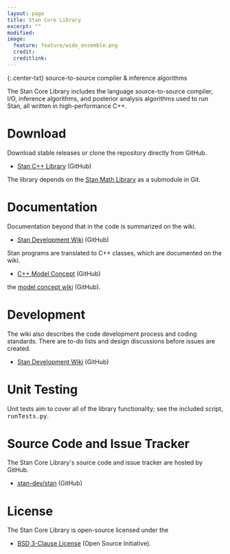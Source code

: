 ```yaml
---
layout: page
title: Stan Core Library
excerpt: ""
modified:
image:
  feature: feature/wide_ensemble.png
  credit:
  creditlink:
---
```


{:.center-txt}
source-to-source compiler &amp; inference algorithms

The Stan Core Library includes the language source-to-source compiler,
I/O, inference algorithms, and posterior analysis algorithms used to
run Stan, all written in high-performance C++.

# Download

Download stable releases or clone the repository directly from GitHub.

* <p>
  <a href="https://github.com/stan-dev/stan">Stan C++ Library</a>
  <span class="note">(GitHub)</span>
  </p>

The library depends on the [Stan Math Library](/math/) as a submodule
in Git.

# Documentation

Documentation beyond that in the code is summarized on the wiki.

* <p>
  <a href="https://github.com/stan-dev/stan/wiki">Stan Development Wiki</a>
  <span class="note">(GitHub)</span>
  </p>

Stan programs are translated to C++ classes, which are documented on
the wiki.

* <p>
  <a href="https://github.com/stan-dev/stan/wiki/Model-Concept">C++ Model
    Concept</a>
  <span class="note">(GitHub)</span>
  </p>

the [model concept wiki](https://github.com/stan-dev/stan/wiki/Model-Concept)
<span class="note">(GitHub)</span>.

# Development

The wiki also describes the code development process and coding
standards.  There are to-do lists and design discussions before issues
are created.

* <p>
  <a href="https://github.com/stan-dev/stan/wiki">Stan Development Wiki</a>
  <span class="note">(GitHub)</span>
  </p>


# Unit Testing

Unit tests aim to cover all of the library functionality; see the
included script, <tt>runTests.py</tt>.


# Source Code and Issue Tracker

The Stan Core Library's source code and issue tracker are hosted by
GitHub.

* <p>
  <a href="https://github.com/stan-dev/stan">stan-dev/stan</a>
  <span class="note">(GitHub)</span>
  </p>


# License

The Stan Core Library is open-source licensed under the

* <p>
  <a href="https://opensource.org/licenses/BSD-3-Clause">BSD 3-Clause License</a>
  <span class="note">(Open Source Initiative)</span>.
  </p>
